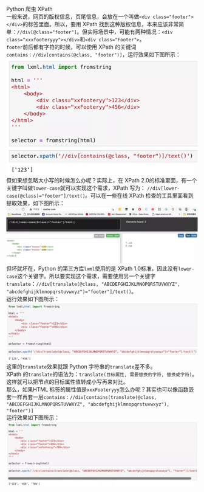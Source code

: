 Python 爬虫 XPath<br />一般来说，网页的版权信息，页尾信息，会放在一个叫做`<div class="footer"></div>`的标签里面。所以，要用 XPath 找到这种版权信息，本来应该非常简单：`//div[@class="footer"]`。但实际场景中，可能有两种情况：`<div class="xxxfooteryyy"></div>`和`<div class="Footer">`。<br />`footer`前后都有字符的时候，可以使用 XPath 的关键词`contains：//div[contains(@class, "footer")]`，运行效果如下图所示：<br />![](./img/1635942788590-abc3e33f-93ab-4cf0-a5be-4918a714530a.webp)<br />但如果想忽略大小写的时候怎么办呢？实际上，在 XPath 2.0的标准里面，有一个关键字叫做`lower-case`就可以实现这个需求，XPath 写为： `//div[lower-case(@class)="footer"]/text()`。可以在一些在线 XPath 检查的工具里面看到提取效果，如下图所示：<br />![](./img/1635942788287-d5236310-2d40-4fa4-96a2-327c87c7250c.webp)<br />但坏就坏在，Python 的第三方库`lxml`使用的是 XPath 1.0标准，因此没有`lower-case`这个关键字。所以要实现这个需求，需要使用另一个关键字`translate`：`//div[translate(@class, "ABCDEFGHIJKLMNOPQRSTUVWXYZ", "abcdefghijklmnopqrstuvwxyz")="footer"]/text()`。<br />运行效果如下图所示：<br />![](./img/1635942788561-d657b753-50da-432e-89eb-06936d4700e2.webp)<br />这里的`translate`效果就跟 Python 字符串的`translate`差不多。<br />XPath 的`translate`的语法为：`translate(目标属性, 需要替换的字符, 替换成字符)`。这样就可以把节点的目标属性值转成小写再来对比。<br />那么，如果HTML 标签的属性值是`xxxFooteryyy`怎么办呢？其实也可以像函数嵌套一样再套一层`contains：//div[contains(translate(@class, "ABCDEFGHIJKLMNOPQRSTUVWXYZ", "abcdefghijklmnopqrstuvwxyz"), "footer")]`<br />运行效果如下图所示：<br />![](./img/1635942788484-a3b3c224-d728-447f-ac8c-a6deca7c65f7.webp)
